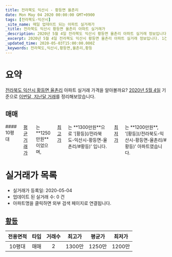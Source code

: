 ```yaml
---
title: 전라북도 익산시 - 황등면 율촌리
date: Mon May 04 2020 00:00:00 GMT+0900
tags: [전라북도-익산시]
_site_name: 매일 업데이트 되는 아파트 실거래가
_title: 전라북도 익산시 황등면 율촌리 아파트 실거래가
_description: 2020년 5월 4일 전라북도 익산시 황등면 율촌리 아파트 실거래 정보입니다. 1건 아파트 정보가 있습니다.
_excerpt: 2020년 5월 4일 전라북도 익산시 황등면 율촌리 아파트 실거래 정보입니다. 1건 아파트 정보가 있습니다.
_updated_time: 2020-05-03T15:00:00.000Z
_keywords: 전라북도,익산시,황등면,율촌리,황등
---
```





# 요약
<ins>전라북도 익산시 황등면 율촌리</ins> 아파트 실거래 가격을 알아볼까요? <ins>2020년 5월 4일</ins> 기준으로 <ins>이번달, 지난달 거래</ins>를 정리해보았습니다.

## 매매
<div class="container">
<div class="twelve columns" markdown="1">
#### 10평대
<ins>평균 거래가</ins>는 **1250만원**이었으며, <ins>최고가</ins>는 **1300만원**으로 '[황등](/전라북도-익산시-황등면-율촌리/#황등)' 입니다. <ins>최저가</ins>는 **1200만원**, '[황등](/전라북도-익산시-황등면-율촌리/#황등)' 아파트였습니다.
</div>
</div>



# 실거래가 목록
- 실거래가 등록일: 2020-05-04
- 업데이트 된 실거래 수: 0 건
- 아파트명을 클릭하면 외부 검색 페이지로 연결됩니다.

## [황등](#황등)

|전용면적|타입|거래수|최고가|평균가|최저가|
|:---:|:---:|:---:|:---:|:---:|:---:|
|10평대|<span class="deal-type-1">매매</span>|2|1300만|1250만|1200만|

<br/>



